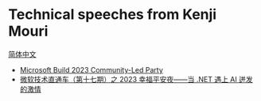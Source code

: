 ﻿# Technical speeches from Kenji Mouri

[简体中文](ReadMe.zh-CN.md)

- [Microsoft Build 2023 Community-Led Party](20230630/ReadMe.md)
- [微软技术直通车（第十七期）之 2023 幸福平安夜——当 .NET 遇上 AI 迸发的激情](20231224/ReadMe.md)
